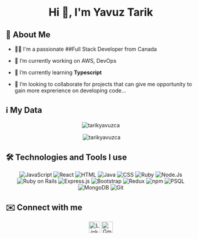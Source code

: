 <h1 align="center">Hi 👋, I'm Yavuz Tarik</h1>

## :bust_in_silhouette:	 About Me

- 🙋‍♂️ I'm a passionate ##Full Stack Developer from Canada 

- 🔭 I’m currently working on AWS, DevOps

- 🌱 I’m currently learning **Typescript**

- 🙏 I’m looking to collaborate for  projects that can give me opportunity to gain more exprerience on developing code...
  

## :information_source: My Data

<div align="center">
<p><img align="center" src="https://github-readme-stats.vercel.app/api/top-langs?username=tarikyavuzca&show_icons=true&locale=en&layout=compact" alt="tarikyavuzca" /></p>

<p>&nbsp;<img align="center" src="https://github-readme-stats.vercel.app/api?username=tarikyavuzca&show_icons=true&locale=en" alt="tarikyavuzca" /></p>
</div>

## 🛠️ Technologies and Tools I use

<div align="center">
<img src="https://img.shields.io/badge/javascript-%23323330.svg?style=for-the-badge&logo=javascript&logoColor=%23F7DF1E" alt="JavaScript" />
<img src="https://img.shields.io/badge/react-%2320232a.svg?style=for-the-badge&logo=react&logoColor=%2361DAFB" alt="React" />
<img src="https://img.shields.io/badge/html5-%23E34F26.svg?style=for-the-badge&logo=html5&logoColor=white" alt="HTML" />
<img src="https://img.shields.io/badge/java-%23ED8B00.svg?style=for-the-badge&logo=java&logoColor=white" alt="Java" />
<img src="https://img.shields.io/badge/css3-%231572B6.svg?style=for-the-badge&logo=css3&logoColor=white" alt="CSS" />
<img src="https://img.shields.io/badge/ruby-%23CC342D.svg?style=for-the-badge&logo=ruby&logoColor=white" alt="Ruby" />
<img src="https://img.shields.io/badge/node.js-6DA55F?style=for-the-badge&logo=node.js&logoColor=white" alt="Node.Js" />
<img src="https://img.shields.io/badge/rails-%23CC0000.svg?style=for-the-badge&logo=ruby-on-rails&logoColor=white" alt="Ruby on Rails" />
<img src="https://img.shields.io/badge/express.js-%23404d59.svg?style=for-the-badge&logo=express&logoColor=%2361DAFB" alt="Express.js" />
<img src="https://img.shields.io/badge/bootstrap-%23563D7C.svg?style=for-the-badge&logo=bootstrap&logoColor=white" alt="Bootstrap" />
<img src="https://img.shields.io/badge/redux-%23593d88.svg?style=for-the-badge&logo=redux&logoColor=white" alt="Redux" />
<img src="https://img.shields.io/badge/NPM-%23000000.svg?style=for-the-badge&logo=npm&logoColor=white" alt="npm" />
<img src="https://img.shields.io/badge/postgres-%23316192.svg?style=for-the-badge&logo=postgresql&logoColor=white" alt="PSQL" />
<img src="https://img.shields.io/badge/MongoDB-%234ea94b.svg?style=for-the-badge&logo=mongodb&logoColor=white" alt="MongoDB" />
<img src="https://img.shields.io/badge/git-%23F05033.svg?style=for-the-badge&logo=git&logoColor=white" alt="Git" />
</div>

  
## :envelope: Connect with me

<div align="center"> <a href="https://www.linkedin.com/in/yavuz-tarik-dengiz-6365851b4/" target="_blank"><img alt="LinkedIn" src="https://img.shields.io/badge/linkedin-%230077B5.svg?&style=for-the-badge&logo=linkedin&logoColor=white"  height="30px"/></a>
  <a href="mailto:tarikyavuzca@gmail.com" target="_blank"><img alt="Gmail" src="https://img.shields.io/badge/Gmail-D14836?style=for-the-badge&logo=gmail&logoColor=white"  height="30px"/></a>
</div>




